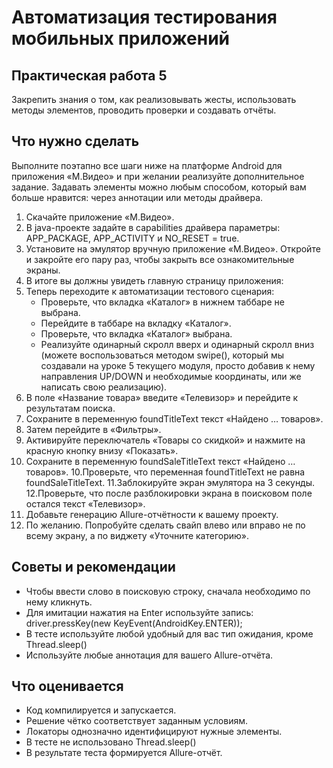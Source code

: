 # Автоматизация тестирования мобильных приложений

## Практическая работа 5 

Закрепить знания о том, как реализовывать жесты, использовать методы
элементов, проводить проверки и создавать отчёты.

## Что нужно сделать

Выполните поэтапно все шаги ниже на платформе Android для приложения
«М.Видео» и при желании реализуйте дополнительное задание.
Задавать элементы можно любым способом, который вам больше нравится:
через аннотации или методы драйвера.

1. Скачайте приложение «М.Видео».
2. В java-проекте задайте в capabilities драйвера параметры:
APP_PACKAGE, APP_ACTIVITY и NO_RESET = true.
3. Установите на эмулятор вручную приложение «М.Видео». Откройте и
закройте его пару раз, чтобы закрыть все ознакомительные экраны.
4. В итоге вы должны увидеть главную страницу приложения:
5. Теперь переходите к автоматизации тестового сценария:
   - Проверьте, что вкладка «Каталог» в нижнем таббаре не выбрана.
   - Перейдите в таббаре на вкладку «Каталог».
   - Проверьте, что вкладка «Каталог» выбрана.
   - Реализуйте одинарный скролл вверх и одинарный скролл вниз
(можете воспользоваться методом swipe(), который мы создавали
на уроке 5 текущего модуля, просто добавив к нему направления
UP/DOWN и необходимые координаты, или же написать свою
реализацию).
5. В поле «Название товара» введите «Телевизор» и перейдите к
результатам поиска.
6. Сохраните в переменную foundTitleText текст «Найдено …
товаров».
7. Затем перейдите в «Фильтры».
8. Активируйте переключатель «Товары со скидкой» и нажмите на
красную кнопку внизу «Показать».
9. Сохраните в переменную foundSaleTitleText текст «Найдено …
товаров».
10.Проверьте, что переменная foundTitleText не равна
foundSaleTitleText.
11.Заблокируйте экран эмулятора на 3 секунды.
12.Проверьте, что после разблокировки экрана в поисковом поле
остался текст «Телевизор».
6. Добавьте генерацию Allure-отчётности к вашему проекту.
7. По желанию. Попробуйте сделать свайп влево или вправо не по всему
экрану, а по виджету «Уточните категорию».

## Советы и рекомендации

   - Чтобы ввести слово в поисковую строку, сначала необходимо по нему
кликнуть.
   - Для имитации нажатия на Enter используйте запись: driver.pressKey(new
KeyEvent(AndroidKey.ENTER));
   - В тесте используйте любой удобный для вас тип ожидания, кроме
Thread.sleep()
   - Используйте любые аннотация для вашего Allure-отчёта.

## Что оценивается

   - Код компилируется и запускается.
   - Решение чётко соответствует заданным условиям.
   - Локаторы однозначно идентифицируют нужные элементы.
   - В тесте не использовано Thread.sleep()
   - В результате теста формируется Allure-отчёт.
